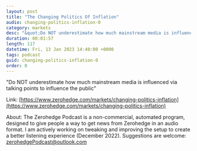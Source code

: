 ```yaml
---
layout: post
title: "The Changing Politics Of Inflation"
audio: changing-politics-inflation-0
category: markets
desc: "&quot;Do NOT underestimate how much mainstream media is influenced via talking points to influence the public&quot;"
duration: 00:01:57
length: 117
datetime: Fri, 13 Jan 2023 14:40:00 +0000
tags: podcast
guid: changing-politics-inflation-0
order: 0
---
```

&quot;Do NOT underestimate how much mainstream media is influenced via talking points to influence the public&quot;

Link: [https://www.zerohedge.com/markets/changing-politics-inflation](https://www.zerohedge.com/markets/changing-politics-inflation)

About: The Zerohedge Podcast is a non-commercial, automated program, designed to give people a way to get news from Zerohedge in an audio format.  I am actively working on tweaking and improving the setup to create a better listening experience (December 2022).  Suggestions are welcome: [zerohedgePodcast@outlook.com](mailto:zerohedgePodcast@outlook.com)